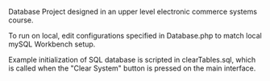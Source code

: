 Database Project designed in an upper level electronic commerce systems course.

To run on local, edit configurations specified in Database.php to match local mySQL Workbench setup.

Example initialization of SQL database is scripted in clearTables.sql, which is called when the "Clear System" button is pressed on the main interface.
